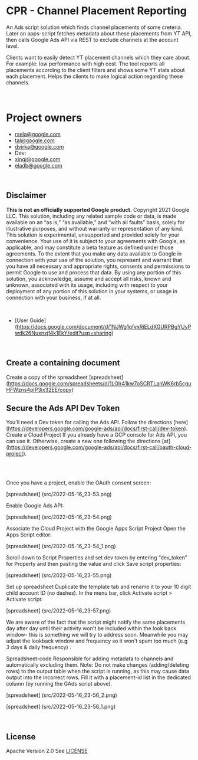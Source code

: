 


# CPR - Channel Placement Reporting

An Ads script solution which finds channel placements of some creteria.
Later an apps-script fetches metadata about these placements from YT API, then calls Google Ads API via REST to exclude channels at the account level. 


Clients want to easily detect YT placement channels which they care about. For example: low performance with high cost.
The tool reports all placements according to the client filters and shows some YT stats about each placement.
Helps the clients to make logical action regarding these channels.

</br>

# Project owners
- rsela@google.com
- tal@google.com
- dvirka@google.com
- Dev: 
- xingj@google.com
- eladb@google.com

</br>




## Disclaimer

**This is not an officially supported Google product.**
Copyright 2021 Google LLC. This solution, including any related sample code or data, is made available on an “as is,” “as available,” and “with all faults” basis, solely for illustrative purposes, and without warranty or representation of any kind. This solution is experimental, unsupported and provided solely for your convenience. Your use of it is subject to your agreements with Google, as applicable, and may constitute a beta feature as defined under those agreements.  To the extent that you make any data available to Google in connection with your use of the solution, you represent and warrant that you have all necessary and appropriate rights, consents and permissions to permit Google to use and process that data.  By using any portion of this solution, you acknowledge, assume and accept all risks, known and unknown, associated with its usage, including with respect to your deployment of any portion of this solution in your systems, or usage in connection with your business, if at all.


</br>

* [User Guide] (https://docs.google.com/document/d/1NJWg1qfvxRiELdXGURPBgYUyPwdk26Nuxnxjf4k1EkY/edit?usp=sharing)

</br>



## Create a containing document
Create a copy of the spreadsheet [spreadsheet] (https://docs.google.com/spreadsheets/d/1LOIr41kw7oSCRTLanWK6rb5cguHFWzns4pIP3ix32EE/copy)



## Secure the Ads API Dev Token
You'll need a Dev token for calling the Ads API. Follow the directions [here] (https://developers.google.com/google-ads/api/docs/first-call/dev-token).
Create a Cloud Project
If you already have a GCP console for Ads API, you can use it.  Otherwise, create a new one following the directions [at] (https://developers.google.com/google-ads/api/docs/first-call/oauth-cloud-project).

</br>
</br>


Once you have a project, enable the OAuth consent screen:

[spreadsheet] (src/2022-05-16_23-53.png)


Enable Google Ads API:

[spreadsheet] (src/2022-05-16_23-54.png)

Associate the Cloud Project with the Google Apps Script Project
Open the Apps Script editor:


[spreadsheet] (src/2022-05-16_23-54_1.png)


Scroll down to Script Properties and set dev token by entering “dev_token” for Property and then pasting the value and click Save script properties: 

[spreadsheet] (src/2022-05-16_23-55.png)

Set up spreadsheet
Duplicate the template tab and rename it to your 10 digit child account ID (no dashes). 
In the menu bar, click Activate script > Activate script:

[spreadsheet] (src/2022-05-16_23-57.png)


We are aware of the fact that the script might notify the same placements day after day until their activity won't be included within the look back window- this is something we will try to address soon. Meanwhile you may adjust the lookback window and frequency so it won't spam too much (e.g 3 days & daily frequency) . 
 
Spreadsheet-code
Responsible for adding metadata to channels and automatically excluding them.
Note: Do not make changes (adding/deleting rows) to the output table when the script is running, as this may cause data output into the incorrect rows.
Fill it with a placement-id list in the dedicated column (by running the GAds script above). 


[spreadsheet] (src/2022-05-16_23-56_2.png)

[spreadsheet] (src/2022-05-16_23-56_1.png)



</br>


## License
Apache Version 2.0
See [LICENSE](LICENSE)





